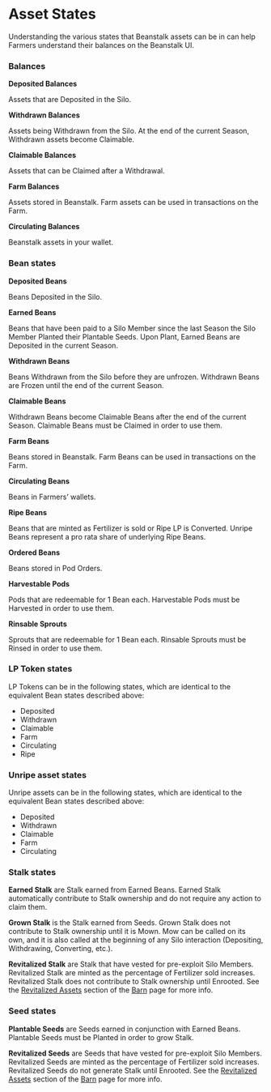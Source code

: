 # Asset States

Understanding the various states that Beanstalk assets can be in can help Farmers understand their balances on the Beanstalk UI.

### Balances

**Deposited Balances**

Assets that are Deposited in the Silo.

**Withdrawn Balances**

Assets being Withdrawn from the Silo. At the end of the current Season, Withdrawn assets become Claimable.

**Claimable Balances**

Assets that can be Claimed after a Withdrawal.

**Farm Balances**

Assets stored in Beanstalk. Farm assets can be used in transactions on the Farm.

**Circulating Balances**

Beanstalk assets in your wallet.

### Bean states

**Deposited Beans**

Beans Deposited in the Silo.

**Earned Beans**

Beans that have been paid to a Silo Member since the last Season the Silo Member Planted their Plantable Seeds. Upon Plant, Earned Beans are Deposited in the current Season.

**Withdrawn Beans**

Beans Withdrawn from the Silo before they are unfrozen. Withdrawn Beans are Frozen until the end of the current Season.

**Claimable Beans**

Withdrawn Beans become Claimable Beans after the end of the current Season. Claimable Beans must be Claimed in order to use them.

**Farm Beans**

Beans stored in Beanstalk. Farm Beans can be used in transactions on the Farm.

**Circulating Beans**

Beans in Farmers’ wallets.

**Ripe Beans**

Beans that are minted as Fertilizer is sold or Ripe LP is Converted. Unripe Beans represent a pro rata share of underlying Ripe Beans.

**Ordered Beans**

Beans stored in Pod Orders.

**Harvestable Pods**

Pods that are redeemable for 1 Bean each. Harvestable Pods must be Harvested in order to use them.

**Rinsable Sprouts**

Sprouts that are redeemable for 1 Bean each. Rinsable Sprouts must be Rinsed in order to use them.

### **LP Token states**

LP Tokens can be in the following states, which are identical to the equivalent Bean states described above:

* Deposited
* Withdrawn
* Claimable
* Farm
* Circulating
* Ripe

### **Unripe asset states**

Unripe assets can be in the following states, which are identical to the equivalent Bean states described above:

* Deposited
* Withdrawn
* Claimable
* Farm
* Circulating

### **Stalk states**

**Earned Stalk** are Stalk earned from Earned Beans. Earned Stalk automatically contribute to Stalk ownership and do not require any action to claim them.

**Grown Stalk** is the Stalk earned from Seeds. Grown Stalk does not contribute to Stalk ownership until it is Mown. Mow can be called on its own, and it is also called at the beginning of any Silo interaction (Depositing, Withdrawing, Converting, etc.).

**Revitalized Stalk** are Stalk that have vested for pre-exploit Silo Members. Revitalized Stalk are minted as the percentage of Fertilizer sold increases. Revitalized Stalk does not contribute to Stalk ownership until Enrooted. See the [Revitalized Assets](../farm/barn.md#revitalized-assets) section of the [Barn](../farm/barn.md) page for more info.

### **Seed states**

**Plantable Seeds** are Seeds earned in conjunction with Earned Beans. Plantable Seeds must be Planted in order to grow Stalk.

**Revitalized Seeds** are Seeds that have vested for pre-exploit Silo Members. Revitalized Seeds are minted as the percentage of Fertilizer sold increases. Revitalized Seeds do not generate Stalk until Enrooted. See the [Revitalized Assets](../farm/barn.md#revitalized-assets) section of the [Barn](../farm/barn.md) page for more info.
